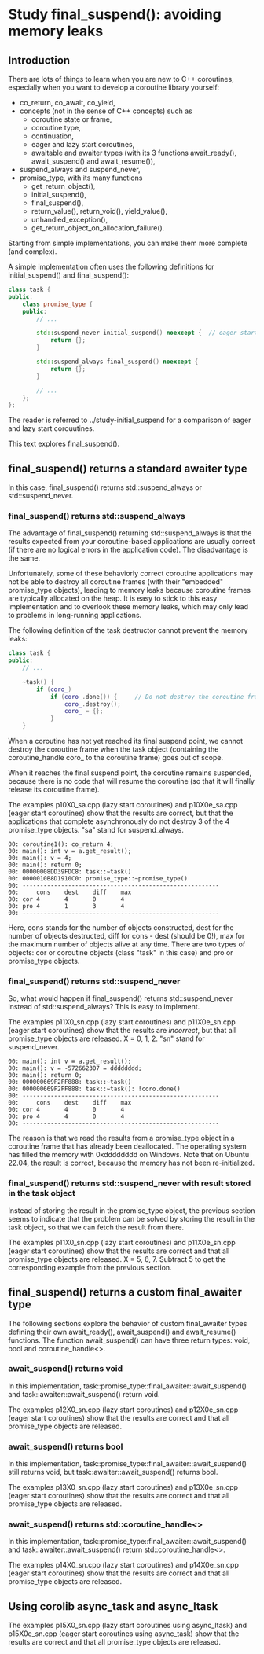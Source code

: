 # Study final_suspend(): avoiding memory leaks

## Introduction

There are lots of things to learn when you are new to C++ coroutines, especially when you want to develop a coroutine library yourself:

* co_return, co_await, co_yield,
* concepts (not in the sense of C++ concepts) such as 
  * coroutine state or frame,
  * coroutine type,
  * continuation,
  * eager and lazy start coroutines,
  * awaitable and awaiter types (with its 3 functions await_ready(), await_suspend() and await_resume()),
* suspend_always and suspend_never,
* promise_type, with its many functions
  * get_return_object(),
  * initial_suspend(),
  * final_suspend(), 
  * return_value(), return_void(), yield_value(),
  * unhandled_exception(),
  * get_return_object_on_allocation_failure().

Starting from simple implementations, you can make them more complete (and complex).

A simple implementation often uses the following definitions for initial_suspend() and final_suspend():

```c++
class task {
public:
    class promise_type {
    public:
        // ...

        std::suspend_never initial_suspend() noexcept {  // eager start coroutine
            return {};
        }

        std::suspend_always final_suspend() noexcept {
            return {};
        }

        // ...
    };
};
```

The reader is referred to ../study-initial_suspend for a comparison of eager and lazy start corouutines.

This text explores final_suspend().

## final_suspend() returns a standard awaiter type

In this case, final_suspend() returns std::suspend_always or std::suspend_never.

### final_suspend() returns std::suspend_always

The advantage of final_suspend() returning std::suspend_always is that the results 
expected from your coroutine-based applications are usually correct (if there are no logical errors in the application code).
The disadvantage is the same.

Unfortunately, some of these behaviorly correct coroutine applications may not be able to destroy all coroutine frames
(with their "embedded" promise_type objects), leading to memory leaks because coroutine frames are typically allocated on the heap.
It is easy to stick to this easy implementation and to overlook these memory leaks,
which may only lead to problems in long-running applications.

The following definition of the task destructor cannot prevent the memory leaks:

```c++
class task {
public:
    // ...

    ~task() {
        if (coro_)
            if (coro_.done()) {     // Do not destroy the coroutine frame if it has not yet reached the final suspend point
                coro_.destroy();
                coro_ = {};
            }
    }
```

When a coroutine has not yet reached its final suspend point,
we cannot destroy the coroutine frame when the task object 
(containing the coroutine_handle coro_ to the coroutine frame) goes out of scope.

When it reaches the final suspend point, the coroutine remains suspended,
because there is no code that will resume the coroutine (so that it will finally release its coroutine frame).

The examples p10X0_sa.cpp (lazy start coroutines) and p10X0e_sa.cpp (eager start coroutines) show that the results are correct,
but that the applications that complete asynchronously do not destroy 3 of the 4 promise_type objects. "sa" stand for suspend_always.

```
00: coroutine1(): co_return 4;
00: main(): int v = a.get_result();
00: main(): v = 4;
00: main(): return 0;
00: 00000008DD39FDC8: task::~task()
00: 0000010B8D1910C0: promise_type::~promise_type()
00: --------------------------------------------------------
00:     cons    dest    diff    max
00: cor 4       4       0       4
00: pro 4       1       3       4
00: --------------------------------------------------------
```

Here, cons stands for the number of objects constructed, dest for the number of objects destructed, diff for cons - dest (should be 0!),
max for the maximum number of objects alive at any time.
There are two types of objects: cor or coroutine objects (class "task" in this case) and pro or promise_type objects.

### final_suspend() returns std::suspend_never

So, what would happen if final_suspend() returns std::suspend_never instead of std::suspend_always?
This is easy to implement.

The examples p11X0_sn.cpp (lazy start coroutines) and p11X0e_sn.cpp (eager start coroutines) show that the results are *incorrect*,
but that all promise_type objects are released. X = 0, 1, 2. "sn" stand for suspend_never.

```
00: main(): int v = a.get_result();
00: main(): v = -572662307 = dddddddd;
00: main(): return 0;
00: 000000669F2FF888: task::~task()
00: 000000669F2FF888: task::~task(): !coro.done()
00: --------------------------------------------------------
00:     cons    dest    diff    max
00: cor 4       4       0       4
00: pro 4       4       0       4
00: --------------------------------------------------------
```

The reason is that we read the results from a promise_type object in a coroutine frame that has already been deallocated.
The operating system has filled the memory with 0xdddddddd on Windows.
Note that on Ubuntu 22.04, the result is correct, because the memory has not been re-initialized.

### final_suspend() returns std::suspend_never with result stored in the task object

Instead of storing the result in the promise_type object, the previous section seems to indicate that the problem
can be solved by storing the result in the task object, so that we can fetch the result from there.

The examples p11X0_sn.cpp (lazy start coroutines) and p11X0e_sn.cpp (eager start coroutines) show that the results are correct and
that all promise_type objects are released. X = 5, 6, 7. Subtract 5 to get the corresponding example from the previous section.

## final_suspend() returns a custom final_awaiter type

The following sections explore the behavior of custom final_awaiter types 
defining their own await_ready(), await_suspend() and await_resume() functions.
The function await_suspend() can have three return types: void, bool and coroutine_handle<>.

### await_suspend() returns void

In this implementation, task::promise_type::final_awaiter::await_suspend() and task::awaiter::await_suspend() return void.

The examples p12X0_sn.cpp (lazy start coroutines) and p12X0e_sn.cpp (eager start coroutines) show that the results are correct and
that all promise_type objects are released.

### await_suspend() returns bool

In this implementation, task::promise_type::final_awaiter::await_suspend() still returns void, but task::awaiter::await_suspend() returns bool.

The examples p13X0_sn.cpp (lazy start coroutines) and p13X0e_sn.cpp (eager start coroutines) show that the results are correct and
that all promise_type objects are released. 

### await_suspend() returns std::coroutine_handle<>

In this implementation, task::promise_type::final_awaiter::await_suspend() and task::awaiter::await_suspend() return std::coroutine_handle<>.

The examples p14X0_sn.cpp (lazy start coroutines) and p14X0e_sn.cpp (eager start coroutines) show that the results are correct and
that all promise_type objects are released.

## Using corolib async_task and async_ltask

The examples p15X0_sn.cpp (lazy start coroutines using async_ltask) and p15X0e_sn.cpp (eager start coroutines using async_task)
show that the results are correct and that all promise_type objects are released.
